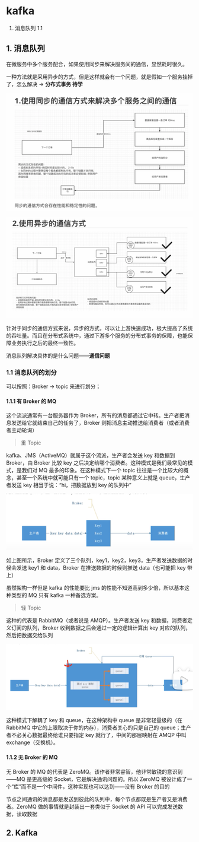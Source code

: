 # kafka

1. 消息队列
    1.1 

## 1. 消息队列

在微服务中多个服务配合，如果使用同步来解决服务间的通信，显然耗时很久。

一种方法就是采用异步的方式，但是这样就会有一个问题，就是假如一个服务挂掉了，怎么解决 -> **分布式事务 待学**

![](./图片/kafka_消息队列1.png)

![](./图片/kafka_消息队列2.png)

针对于同步的通信⽅式来说，异步的⽅式，可以让上游快速成功，极⼤提⾼了系统的吞吐量。⽽且在分布式系统中，通过下游多个服务的分布式事务的保障，也能保障业务执⾏之后的最终⼀致性。

消息队列解决具体的是什么问题——**通信问题**

### 1.1 消息队列的划分

可以按照：Broker -> topic 来进行划分；

#### 1.1.1 有 Broker 的 MQ

这个流派通常有⼀台服务器作为 Broker，所有的消息都通过它中转。⽣产者把消息发送给它就结束⾃⼰的任务了，Broker 则把消息主动推送给消费者（或者消费者主动轮询）

> 重 Topic

kafka、JMS（ActiveMQ）就属于这个流派，⽣产者会发送 key 和数据到 Broker，由 Broker ⽐较 key 之后决定给哪个消费者。这种模式是我们最常⻅的模式，是我们对 MQ 最多的印象。在这种模式下⼀个 topic 往往是⼀个⽐较⼤的概念，甚⾄⼀个系统中就可能只有⼀个 topic，topic 某种意义上就是 queue，⽣产者发送 key 相当于说：“hi，把数据放到 key 的队列中”

![](./图片/kafka_消息队列3.png)

如上图所示，Broker 定义了三个队列，key1，key2，key3，⽣产者发送数据的时候会发送 key1 和 data，Broker 在推送数据的时候则推送 data（也可能把 key 带上）

虽然架构⼀样但是 kafka 的性能要⽐ jms 的性能不知道⾼到多少倍，所以基本这种类型的 MQ 只有 kafka ⼀种备选⽅案。

> 轻 Topic

这种的代表是 RabbitMQ（或者说是 AMQP）。⽣产者发送 key 和数据，消费者定义订阅的队列，Broker 收到数据之后会通过⼀定的逻辑计算出 key 对应的队列，然后把数据交给队列

![](./图片/kafka_消息队列4.png)

这种模式下解耦了 key 和 queue，在这种架构中 queue 是⾮常轻量级的（在 RabbitMQ 中它的上限取决于你的内存），消费者关⼼的只是⾃⼰的 queue；⽣产者不必关⼼数据最终给谁只要指定 key 就⾏了，中间的那层映射在 AMQP 中叫 exchange（交换机）。


#### 1.1.2 ⽆ Broker 的 MQ

⽆ Broker 的 MQ 的代表是 ZeroMQ。该作者⾮常睿智，他⾮常敏锐的意识到——MQ 是更⾼级的 Socket，它是解决通讯问题的。所以 ZeroMQ 被设计成了⼀个“库”⽽不是⼀个中间件，这种实现也可以达到——没有 Broker 的⽬的


节点之间通讯的消息都是发送到彼此的队列中，每个节点都既是⽣产者⼜是消费者。ZeroMQ 做的事情就是封装出⼀套类似于 Socket 的 API 可以完成发送数据，读取数据


## 2. Kafka 

















